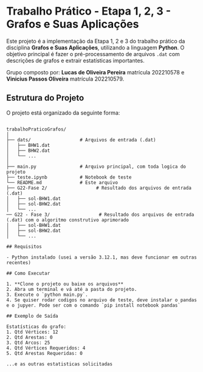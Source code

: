 # Trabalho Prático - Etapa 1, 2, 3 - Grafos e Suas Aplicações

Este projeto é a implementação da Etapa 1, 2 e 3 do trabalho prático da disciplina **Grafos e Suas Aplicações**, utilizando a linguagem **Python**. O objetivo principal é fazer o pré-processamento de arquivos `.dat` com descrições de grafos e extrair estatísticas importantes.

Grupo composto por: **Lucas de Oliveira Pereira** matrícula 202210578 e **Vinicius Passos Oliveira** matrícula 202210579.

## Estrutura do Projeto

O projeto está organizado da seguinte forma:

```

trabalhoPraticoGrafos/
│
├── dats/                  # Arquivos de entrada (.dat)
│   ├── BHW1.dat
│   ├── BHW2.dat
│   └── ...
│
├── main.py                # Arquivo principal, com toda logica do projeto
├── teste.ipynb            # Notebook de teste
└── README.md              # Este arquivo
├── G22-Fase 2/                  # Resultado dos arquivos de entrada (.dat)
│   ├── sol-BHW1.dat
│   ├── sol-BHW2.dat
│   └── ...
── G22 - Fase 3/                  # Resultado dos arquivos de entrada (.dat) com o algoritmo construtivo aprimorado
│   ├── sol-BHW1.dat
│   ├── sol-BHW2.dat
│   └── ...

## Requisitos

- Python instalado (usei a versão 3.12.1, mas deve funcionar em outras recentes)

## Como Executar

1. **Clone o projeto ou baixe os arquivos**
2. Abra um terminal e vá até a pasta do projeto.
3. Execute o `python main.py`.
4. Se quiser rodar codigos no arquivo de teste, deve instalar o pandas e o jupyer. Pode ser com o comando `pip install notebook pandas`

## Exemplo de Saída

Estatísticas do grafo:
1. Qtd Vértices: 12
2. Qtd Arestas: 0
3. Qtd Arcos: 25
4. Qtd Vértices Requeridos: 4
5. Qtd Arestas Requeridas: 0

...e as outras estatisticas solicitadas
